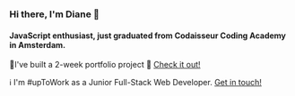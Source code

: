 ### Hi there, I'm Diane :wave: 
#### JavaScript enthusiast, just graduated from Codaisseur Coding Academy in Amsterdam.

:eyes:I've built a 2-week portfolio project :eyes: [Check it out!](https://github.com/DVE91/translator-platform-client)

:information_source: I'm #upToWork as a Junior Full-Stack Web Developer. [Get in touch!](https://www.linkedin.com/in/diane-van-eldik-a67450123/)
